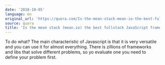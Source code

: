 ```yaml
---
date: '2018-10-05'
language: en
original_url: 'https://quora.com/Is-the-mean-stack-mean-io-the-best-fullstack-JavaScript-framework/answer/Clément-Renaud'
source: quora
title: 'Is the mean stack (mean.io) the best fullstack JavaScript framework?'
---
```


To do what? The main characteristic of Javascript is that it is very
versatile and you can use it for almost everything. There is zillions of
frameworks and libs that solve different problems, so yo evaluate one
you need to define your problem first.
